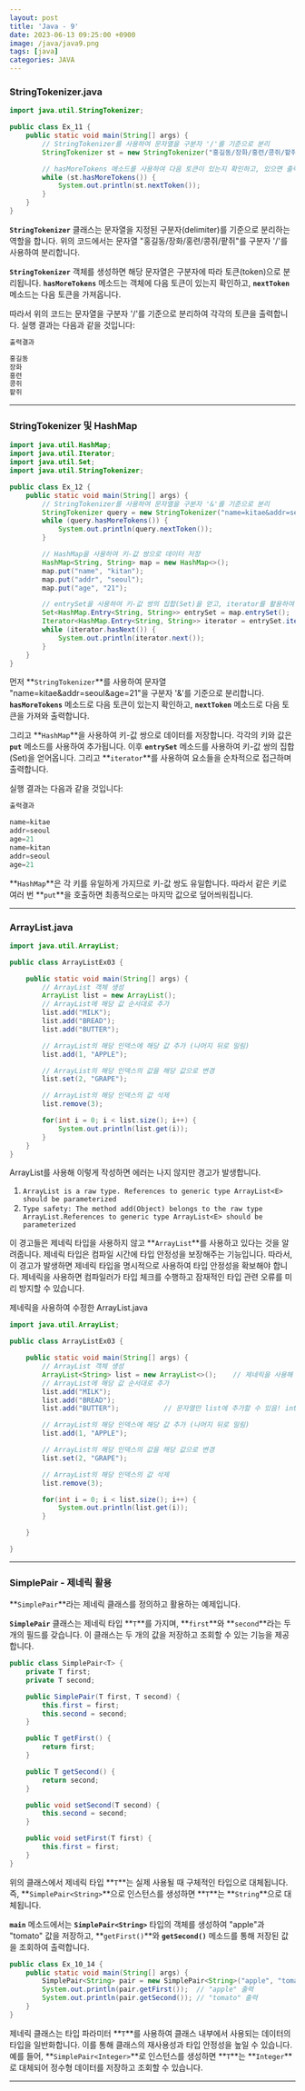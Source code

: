 ```yaml
---
layout: post
title: 'Java - 9'
date: 2023-06-13 09:25:00 +0900
image: /java/java9.png
tags: [java]
categories: JAVA
---
```


### StringTokenizer.java

```java
import java.util.StringTokenizer;

public class Ex_11 {
    public static void main(String[] args) {
        // StringTokenizer를 사용하여 문자열을 구분자 '/'를 기준으로 분리
        StringTokenizer st = new StringTokenizer("홍길동/장화/홍련/콩쥐/팥쥐", "/");

        // hasMoreTokens 메소드를 사용하여 다음 토큰이 있는지 확인하고, 있으면 출력
        while (st.hasMoreTokens()) {
            System.out.println(st.nextToken());
        }
    }
}
```

**`StringTokenizer`** 클래스는 문자열을 지정된 구분자(delimiter)를 기준으로 분리하는 역할을 합니다. 위의 코드에서는 문자열 "홍길동/장화/홍련/콩쥐/팥쥐"를 구분자 '/'를 사용하여 분리합니다.

**`StringTokenizer`** 객체를 생성하면 해당 문자열은 구분자에 따라 토큰(token)으로 분리됩니다. **`hasMoreTokens`** 메소드는 객체에 다음 토큰이 있는지 확인하고, **`nextToken`** 메소드는 다음 토큰을 가져옵니다.

따라서 위의 코드는 문자열을 구분자 '/'를 기준으로 분리하여 각각의 토큰을 출력합니다. 실행 결과는 다음과 같을 것입니다:

```java
출력결과

홍길동
장화
홍련
콩쥐
팥쥐
```

---

### StringTokenizer 및 HashMap

```java
import java.util.HashMap;
import java.util.Iterator;
import java.util.Set;
import java.util.StringTokenizer;

public class Ex_12 {
    public static void main(String[] args) {
        // StringTokenizer를 사용하여 문자열을 구분자 '&'를 기준으로 분리
        StringTokenizer query = new StringTokenizer("name=kitae&addr=seoul&age=21", "&");
        while (query.hasMoreTokens()) {
            System.out.println(query.nextToken());
        }

        // HashMap을 사용하여 키-값 쌍으로 데이터 저장
        HashMap<String, String> map = new HashMap<>();
        map.put("name", "kitan");
        map.put("addr", "seoul");
        map.put("age", "21");

        // entrySet을 사용하여 키-값 쌍의 집합(Set)을 얻고, iterator를 활용하여 요소들을 순차적으로 접근
        Set<HashMap.Entry<String, String>> entrySet = map.entrySet();
        Iterator<HashMap.Entry<String, String>> iterator = entrySet.iterator();
        while (iterator.hasNext()) {
            System.out.println(iterator.next());
        }
    }
}
```

먼저 **`StringTokenizer`**를 사용하여 문자열 "name=kitae&addr=seoul&age=21"을 구분자 '&'를 기준으로 분리합니다. **`hasMoreTokens`** 메소드로 다음 토큰이 있는지 확인하고, **`nextToken`** 메소드로 다음 토큰을 가져와 출력합니다.

그리고 **`HashMap`**을 사용하여 키-값 쌍으로 데이터를 저장합니다. 각각의 키와 값은 **`put`** 메소드를 사용하여 추가됩니다. 이후 **`entrySet`** 메소드를 사용하여 키-값 쌍의 집합(Set)을 얻어옵니다. 그리고 **`iterator`**를 사용하여 요소들을 순차적으로 접근하며 출력합니다.

실행 결과는 다음과 같을 것입니다:

```java
출력결과

name=kitae
addr=seoul
age=21
name=kitan
addr=seoul
age=21
```

**`HashMap`**은 각 키를 유일하게 가지므로 키-값 쌍도 유일합니다. 따라서 같은 키로 여러 번 **`put`**을 호출하면 최종적으로는 마지막 값으로 덮어씌워집니다.

---

### ArrayList.java

```java
import java.util.ArrayList;

public class ArrayListEx03 {

	public static void main(String[] args) {
		// ArrayList 객체 생성
		ArrayList list = new ArrayList();
		// ArrayList에 해당 값 순서대로 추가
		list.add("MILK");
		list.add("BREAD");
		list.add("BUTTER");

		// ArrayList의 해당 인덱스에 해당 값 추가 (나머지 뒤로 밀림)
		list.add(1, "APPLE");

		// ArrayList의 해당 인덱스의 값을 해당 값으로 변경
		list.set(2, "GRAPE");

		// ArrayList의 해당 인덱스의 값 삭제
		list.remove(3);

		for(int i = 0; i < list.size(); i++) {
			System.out.println(list.get(i));
		}
	}
}
```

ArrayList를 사용해 이렇게 작성하면 에러는 나지 않지만 경고가 발생합니다.

1. `ArrayList is a raw type. References to generic type ArrayList<E> should be parameterized`
2. `Type safety: The method add(Object) belongs to the raw type ArrayList.References to generic type ArrayList<E> should be parameterized`

이 경고들은 제네릭 타입을 사용하지 않고 **`ArrayList`**를 사용하고 있다는 것을 알려줍니다. 제네릭 타입은 컴파일 시간에 타입 안정성을 보장해주는 기능입니다. 따라서, 이 경고가 발생하면 제네릭 타입을 명시적으로 사용하여 타입 안정성을 확보해야 합니다. 제네릭을 사용하면 컴파일러가 타입 체크를 수행하고 잠재적인 타입 관련 오류를 미리 방지할 수 있습니다.

제네릭을 사용하여 수정한 ArrayList.java

```java
import java.util.ArrayList;

public class ArrayListEx03 {

	public static void main(String[] args) {
		// ArrayList 객체 생성
		ArrayList<String> list = new ArrayList<>();    // 제네릭을 사용해 타입을 지정
		// ArrayList에 해당 값 순서대로 추가
		list.add("MILK");
		list.add("BREAD");
		list.add("BUTTER");           // 문자열만 list에 추가할 수 있음! integer 등 불가

		// ArrayList의 해당 인덱스에 해당 값 추가 (나머지 뒤로 밀림)
		list.add(1, "APPLE");

		// ArrayList의 해당 인덱스의 값을 해당 값으로 변경
		list.set(2, "GRAPE");

		// ArrayList의 해당 인덱스의 값 삭제
		list.remove(3);

		for(int i = 0; i < list.size(); i++) {
			System.out.println(list.get(i));
		}

	}

}
```

---

### SimplePair - 제네릭 활용

**`SimplePair`**라는 제네릭 클래스를 정의하고 활용하는 예제입니다.

**`SimplePair`** 클래스는 제네릭 타입 **`T`**를 가지며, **`first`**와 **`second`**라는 두 개의 필드를 갖습니다. 이 클래스는 두 개의 값을 저장하고 조회할 수 있는 기능을 제공합니다.

```java
public class SimplePair<T> {
    private T first;
    private T second;

    public SimplePair(T first, T second) {
        this.first = first;
        this.second = second;
    }

    public T getFirst() {
        return first;
    }

    public T getSecond() {
        return second;
    }

    public void setSecond(T second) {
        this.second = second;
    }

    public void setFirst(T first) {
        this.first = first;
    }
}
```

위의 클래스에서 제네릭 타입 **`T`**는 실제 사용될 때 구체적인 타입으로 대체됩니다. 즉, **`SimplePair<String>`**으로 인스턴스를 생성하면 **`T`**는 **`String`**으로 대체됩니다.

**`main`** 메소드에서는 **`SimplePair<String>`** 타입의 객체를 생성하여 "apple"과 "tomato" 값을 저장하고, **`getFirst()`**와 **`getSecond()`** 메소드를 통해 저장된 값을 조회하여 출력합니다.

```java
public class Ex_10_14 {
    public static void main(String[] args) {
        SimplePair<String> pair = new SimplePair<String>("apple", "tomato");
        System.out.println(pair.getFirst());  // "apple" 출력
        System.out.println(pair.getSecond()); // "tomato" 출력
    }
}
```

제네릭 클래스는 타입 파라미터 **`T`**를 사용하여 클래스 내부에서 사용되는 데이터의 타입을 일반화합니다. 이를 통해 클래스의 재사용성과 타입 안정성을 높일 수 있습니다. 예를 들어, **`SimplePair<Integer>`**로 인스턴스를 생성하면 **`T`**는 **`Integer`**로 대체되어 정수형 데이터를 저장하고 조회할 수 있습니다.

---
